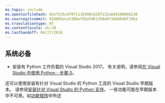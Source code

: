 ```yaml
---
ms.topic: include
ms.openlocfilehash: 92ef535c9f0f1110308cb287132a6d4180066238
ms.sourcegitcommit: 928885ace538bef5b25961358d4f166d648f196a
ms.translationtype: HT
ms.contentlocale: zh-CN
ms.lasthandoff: 04/27/2018
---
```

## <a name="prerequisites"></a>系统必备

- 安装有 Python 工作负载的 Visual Studio 2017。 有关说明，请参阅[在 Visual Studio 中使用 Python - 步骤 0](../tutorial-working-with-python-in-visual-studio-step-00-installation.md)。

还可以使用安装有针对 Visual Studio 的 Python 工具的 Visual Studio 早期版本。 请参阅[安装针对 Visual Studio 的 Python 支持](../installing-python-support-in-visual-studio.md)。 一些功能可能在早期版本中不可用，如[功能矩阵](../overview-of-python-tools-for-visual-studio.md#features-matrix)中所述